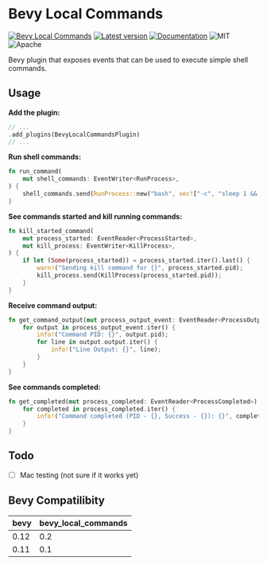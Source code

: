 # Bevy Local Commands

[![Bevy Local Commands](https://github.com/edouardpoitras/bevy_local_commands/actions/workflows/rust.yml/badge.svg?branch=main)](https://github.com/edouardpoitras/bevy_local_commands/actions/workflows/rust.yml)
[![Latest version](https://img.shields.io/crates/v/bevy_local_commands.svg)](https://crates.io/crates/bevy_local_commands)
[![Documentation](https://docs.rs/bevy_local_commands/badge.svg)](https://docs.rs/bevy_local_commands)
![MIT](https://img.shields.io/badge/license-MIT-blue.svg)
![Apache](https://img.shields.io/badge/license-Apache-blue.svg)

Bevy plugin that exposes events that can be used to execute simple shell commands.

## Usage

**Add the plugin:**

```rust
// ...
.add_plugins(BevyLocalCommandsPlugin)
// ...
```

**Run shell commands:**

```rust
fn run_command(
    mut shell_commands: EventWriter<RunProcess>,
) {
    shell_commands.send(RunProcess::new("bash", vec!["-c", "sleep 1 && echo slept"]));
}
```

**See commands started and kill running commands:**

```rust
fn kill_started_command(
    mut process_started: EventReader<ProcessStarted>,
    mut kill_process: EventWriter<KillProcess>,
) {
    if let (Some(process_started)) = process_started.iter().last() {
        warn!("Sending kill command for {}", process_started.pid);
        kill_process.send(KillProcess(process_started.pid));
    }
}
```

**Receive command output:**

```rust
fn get_command_output(mut process_output_event: EventReader<ProcessOutputEvent>) {
    for output in process_output_event.iter() {
        info!("Command PID: {}", output.pid);
        for line in output.output.iter() {
            info!("Line Output: {}", line);
        }
    }
}
```

**See commands completed:**

```rust
fn get_completed(mut process_completed: EventReader<ProcessCompleted>) {
    for completed in process_completed.iter() {
        info!("Command completed (PID - {}, Success - {}): {}", completed.pid, completed.success, completed.command);
    }
}
```

## Todo

- [ ] Mac testing (not sure if it works yet)


## Bevy Compatilibity

|bevy|bevy_local_commands|
|---|---|
|0.12|0.2|
|0.11|0.1|
